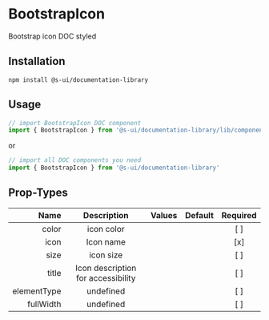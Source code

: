 # BootstrapIcon
Bootstrap icon DOC styled

## Installation
`npm install @s-ui/documentation-library`

## Usage

```js
// import BootstrapIcon DOC component
import { BootstrapIcon } from '@s-ui/documentation-library/lib/components/BootstrapIcon/BootstrapIcon.js'
```

or

```js
// import all DOC components you need
import { BootstrapIcon } from '@s-ui/documentation-library'
```

## Prop-Types

| Name | Description | Values  | Default | Required |
| ---: |:---:| ---:| ---: |:---: |
| color | icon color | | |  [ ]  |
| icon | Icon name | | |  [x]  |
| size | icon size | | |  [ ]  |
| title | Icon description for accessibility | | |  [ ]  |
| elementType | undefined | | |  [ ]  |
| fullWidth | undefined | | |  [ ]  |
